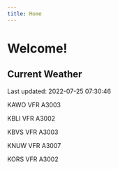 ```yaml
---
title: Home
---
```

# Welcome!

## Current Weather

Last updated: 2022-07-25 07:30:46

KAWO VFR A3003

KBLI VFR A3002

KBVS VFR A3003

KNUW VFR A3007

KORS VFR A3002


